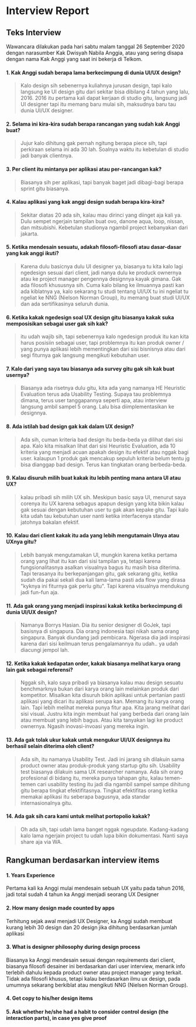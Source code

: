 # Interview Report #



## Teks Interview ##

Wawancara dilakukan pada hari sabtu malam tanggal 26 September 2020 dengan narasumber Kak Dwisyah Nabila Anggia, atau yang sering disapa dengan nama Kak Anggi yang saat ini bekerja di Telkom.

#### 1. Kak Anggi sudah berapa lama berkecimpung di dunia UI/UX design? 

> Kalo design sih sebenernya kuliahnya jurusan design, tapi kalo langsung ke UI design gitu dari sekitar bisa dibilang 4 tahun yang lalu, 2016. 2016 itu pertama kali dapat kerjaan di studio gitu, langsung jadi UI designer tapi itu memang baru mulai sih, maksudnya baru tau dunia UI/UX designer.

#### 2. Selama ini kira-kira sudah berapa rancangan yang sudah kak Anggi buat? 

> Jujur kalo dihitung gak pernah ngitung berapa piece sih, tapi perkiraan selama ini ada 30 lah. Soalnya waktu itu kebetulan di studio jadi banyak clientnya.

#### 3. Per client itu mintanya per aplikasi atau per-rancangan kak? 

> Biasanya sih per aplikasi, tapi banyak baget jadi dibagi-bagi berapa sprint gitu biasanya.

#### 4. Kalau aplikasi yang kak anggi design sudah berapa kira-kira? 

> Sekitar diatas 20 ada sih, kalau mau dirinci yang diinget aja kali ya. Dulu sempet ngerjain tampilan buat ovo, danone aqua, loop, nissan, dan mitsubishi. Kebetulan studionya ngambil project kebanyakan dari jakarta.

#### 5. Ketika mendesain sesuatu, adakah filosofi-filosofi atau dasar-dasar yang kak anggi ikuti? 

> Karena dulu basicnya dulu UI designer ya, biasanya tu kita kalo lagi ngedesign sesuai dari client, jadi nanya dulu ke produck ownernya atau ke project manager pengennya designnya kayak gimana. Gak ada filosofi khususnya sih. Cuma kalo bilang ke ilmuannya pasti kan ada kiblatnya ya, kalo sekarang tu studi tentang UI/UX tu ini ngeliat tu ngeliat ke NNG (Nielson Norman Group), itu memang buat studi UI/UX dan ada sertifikasinya seluruh dunia.

#### 6. Ketika kakak ngedesign soal UX design gitu biasanya kakak suka memposisikan sebagai user gak sih kak? 

> itu udah wajib sih, tapi sebenernya kalo ngedesign produk itu kan kita harus posisiin sebagai user, tapi problemnya itu kan produk owner / yang punya aplikasi lebih mementingkan dari sisi bisnisnya atau dari segi fiturnya gak langsung mengikuti kebutuhan user.

#### 7. Kalo dari yang saya tau biasanya ada survey gitu gak sih kak buat usernya? 

> Biasanya ada risetnya dulu gitu, kita ada yang namanya HE Heuristic Evaluation terus ada Usability Testing. Supaya tau problemnya dimana, terus user tanggapannya seperti apa, atau interview langsung ambil sampel 5 orang. Lalu bisa diimplementasikan ke designnya.

#### 8. Ada istilah bad design gak kak dalam UX design? 

> Ada sih, cuman kriteria bad design itu beda-beda ya dilihat dari sisi apa. Kalo kita misalkan lihat dari sisi Heuristic Evaluation, ada 10 kriteria yang menjadi acuan apakah design itu efektif atau nggak bagi user. kalaupun 1 produk gak mencakup sepuluh kriteria belum tentu jg bisa dianggap bad design. Terus kan tingkatan orang berbeda-beda.

#### 9. Kalau disuruh milih buat kakak itu lebih penting mana antara UI atau UX? 

> kalau pribadi sih milih UX sih. Meskipun basic saya UI, menurut saya corenya itu UX karena sebagus apapun design yang kita bikin kalau gak sesuai dengan kebutuhan user tu gak akan kepake gitu. Tapi kalo kita udah tau kebutuhan user nanti ketika interfacenya standar jatohnya bakalan efektif.

#### 10. Kalau dari client kakak itu ada yang lebih mengutamain UInya atau UXnya gitu? 

> Lebih banyak mengutamakan UI, mungkin karena ketika pertama orang yang lihat itu kan dari sisi tampilan ya, tetapi karena fungsionalitasnya asalkan visualnya bagus itu masih bisa diterima. Tapi terasanya itu berkepanjangan gitu, gak sekarang gitu, ketika sudah dia pakai sekali dua kali lama-lama pasti ada flow yang dirasa "kyknya ini fiturnya gak perlu gitu". Tapi karena visualnya mendukung jadi fun-fun aja.

#### 11. Ada gak orang yang menjadi inspirasi kakak ketika berkecimpung di dunia UI/UX design? 

> Namanya Borrys Hasian. Dia itu senior designer di GoJek, tapi basisnya di singapura. Dia orang indonesia tapi nikah sama orang singapura. Banyak diundang jadi pembicara. Ngerasa dia jadi inspirasi karena dari sisi keilmuan terus pengalamannya itu udah.. ya udah diacungi jempol lah.

#### 12. Ketika kakak kedapatan order, kakak biasanya melihat karya orang lain gak sebagai referensi? 

> Nggak sih, kalo saya pribadi ya biasanya kalau mau design sesuatu benchmarknya bukan dari karya orang lain melainkan produk dari kompetitor. Misalkan kita disuruh bikin aplikasi untuk pertanian pasti aplikasi yang dicari itu aplikasi serupa kan. Memang itu karya orang lain. Tapi lebih melihat mereka punya fitur apa. Kita jarang melihat dari sisi visual. Justru kita ingin membuat hal yang berbeda dari orang lain atau membuat yang lebih bagus. Atau kita tanyakan lagi ke product ownernya. Ngasih inovasi-invoasi yang mereka ingin.

#### 13. Ada gak tolak ukur kakak untuk mengukur UI/UX designnya itu berhasil selain diterima oleh client? 

> Ada sih, itu namanya Usability Test. Jadi ini jarang sih dilakuin sama product owner atau produk-produk yang startup gitu sih. Usability test biasanya dilakuin sama UX researcher namanya. Ada sih orang profesional di bidang itu, mereka punya tahapan gitu, kalau temen-temen cari usability testing itu jadi dia ngambil sampel sampe dihitung gitu berapa tingkat efektifitasnya. Tingkat efektifitas orang ketika memakai aplikasi itu seberapa bagusnya, ada standar internasionalnya gitu. 

#### 14. Ada gak sih cara kami untuk melihat portopolio kakak? 

> Oh ada sih, tapi udah lama banget nggak ngeupdate. Kadang-kadang kalo lama ngerjain project tu udah lupa bikin dokumentasi. Nanti saya share aja via WA.


## Rangkuman berdasarkan interview items

#### 1. Years Experience
Pertama kali ka Anggi mulai mendesain sebuah UX yaitu pada tahun 2016, jadi total sudah 4 tahun ka Anggi menjadi seorang UX Designer

#### 2. How many design made counted by apps
Terhitung sejak awal menjadi UX Designer, ka Anggi sudah membuat kurang lebih 30 design dan 20 design jika dihitung berdasarkan jumlah aplikasi

#### 3. What is designer philosophy during design process
Biasanya ka Anggi mendesain sesuai dengan requirements dari client, biasanya filosofi desainer ini berdasarkan dari user interview, menarik info terlebih dahulu kepada product owner atau project manager yang terkait. Tidak ada filosofi khusus, tetapi kalau berdasarkan ilmu ux design, pada umumnya sekarang berkiblat atau mengikuti NNG (Nielsen Norman Group).

#### 4. Get copy to his/her design items

#### 5.	Ask whether he/she had a habit to consider control design (the interaction parts), in case yes give proof
